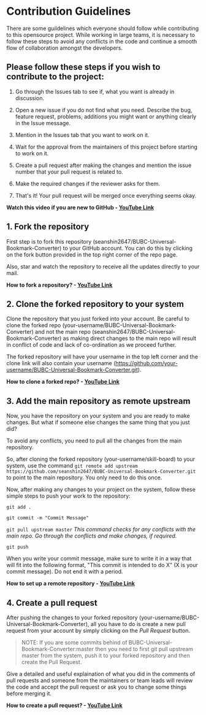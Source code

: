 # Contribution Guidelines

There are some guildelines which everyone should follow while contributing to this opensource project. While working in large teams, it is necessary to follow these steps to avoid any conflicts in the code and continue a smooth flow of collaboration amongst the developers.

## Please follow these steps if you wish to contribute to the project:

1. Go through the Issues tab to see if, what you want is already in discussion.

2. Open a new issue if you do not find what you need. Describe the bug, feature request, problems, additions you might want or anything clearly in the Issue message.

3. Mention in the Issues tab that you want to work on it.

4. Wait for the approval from the maintainers of this project before starting to work on it.

5. Create a pull request after making the changes and mention the issue number that your pull request is related to.

6. Make the required changes if the reviewer asks for them. 

7. That's it! Your pull request will be merged once everything seems okay.

**Watch this video if you are new to GitHub - [YouTube Link](https://youtu.be/HbSjyU2vf6Y)**

## 1. Fork the repository

First step is to fork this repository (seanshin2647/BUBC-Universal-Bookmark-Converter) to your GitHub account. You can do this by clicking on the fork button provided in the top right corner of the repo page. 

Also, star and watch the repository to receive all the updates directly to your mail.

**How to fork a repository? - [YouTube Link](https://youtu.be/HbSjyU2vf6Y?t=101)**

## 2. Clone the forked repository to your system

Clone the repository that you just forked into your account.
Be careful to clone the forked repo (your-username/BUBC-Universal-Bookmark-Converter) and not the main repo (seanshin2647/BUBC-Universal-Bookmark-Converter) as making direct changes to the main repo will result in conflict of code and lack of co-ordination as we proceed further.

The forked repository will have your username in the top left corner and the clone link will also contain your username (https://github.com/your-username/BUBC-Universal-Bookmark-Converter.git).

**How to clone a forked repo? - [YouTube Link](https://youtu.be/HbSjyU2vf6Y?t=134)**

## 3. Add the main repository as remote upstream

Now, you have the repository on your system and you are ready to make changes. But what if someone else changes the same thing that you just did?

To avoid any conflicts, you need to pull all the changes from the main repository. 

So, after cloning the forked repository (your-username/skill-board) to your system, use the command `git remote add upstream https://github.com/seanshin2647/BUBC-Universal-Bookmark-Converter.git` to point to the main repository. You only need to do this once.

Now, after making any changes to your project on the system, follow these simple steps to push your work to the repository:

`git add .`

`git commit -m "Commit Message"`

`git pull upstream master` *This command checks for any conflicts with the main repo. Go through the conflicts and make changes, if required.*

`git push`

When you write your commit message, make sure to write it in a way that will fit into the following format, "This commit is intended to do X" (X is your commit message). Do not end it with a period.

**How to set up a remote repository - [YouTube Link](https://youtu.be/-zvHQXnBO6c)**

## 4. Create a pull request

After pushing the changes to your forked repository (your-username/BUBC-Universal-Bookmark-Converter), all you have to do is create a new pull request from your account by simply clicking on the *Pull Request* button.

> NOTE:
> If you are some commits behind of BUBC-Universal-Bookmark-Converter:master then you need to first git pull upstream master from the system, push it to your forked repository and then create the Pull Request.

Give a detailed and useful explaination of what you did in the comments of pull requests and someone from the maintainers or team leads will review the code and accept the pull request or ask you to change some things before merging it.

**How to create a pull request? - [YouTube Link](https://youtu.be/HbSjyU2vf6Y?t=297)**
